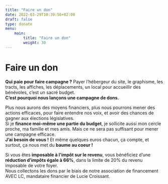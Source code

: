 ```yaml
---
title: "Faire un don"
date: 2022-03-29T10:39:56+02:00
draft: false
type: donate
menu:
    main:
        title: "Faire un don"
        weight: 30
---
```


# Faire un don

__Qui paie pour faire campagne ?__ Payer l’hébergeur du site, le graphisme, les tracts, les affiches, les déplacements, un local pour
accueillir des bénévoles, c’est un sacré budget.  
__C’est pourquoi nous lançons une campagne de dons.__

Plus nous aurons des moyens financiers, plus nous pourrons mener des actions efficaces, pour faire
entendre nos voix, et avoir des chances de gagner aux élections législatives.  
Si je __finance moi-même une partie du budget__, je sollicite aussi mon cercle proche, ma famille et mes amis.
Mais ce ne sera pas suffisant pour mener une campagne efficace.  
__J’ai besoin de vous !__ Et même quelques euros chacun, ça compte, et surtout, ça nous met du __baume au
coeur !__

Si vous êtes __imposable à l'impôt sur le revenu__, vous bénéficiez d’une __réduction d’impôts égale à 66%__, dans la limite
de 20% du revenu imposable de votre foyer.  
Nous collectons les dons par le biais de notre association de financement AVEC LC, mandataire
financier de Lucie Croissant.
